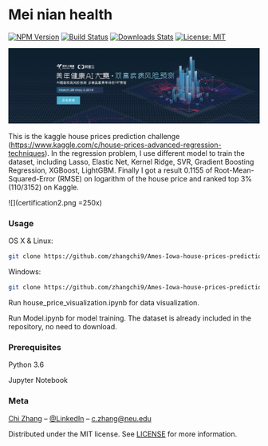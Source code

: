 # Mei nian health

[![NPM Version][npm-image]][npm-url]
[![Build Status][travis-image]][travis-url]
[![Downloads Stats][npm-downloads]][npm-url]
[![License: MIT][mit-image]][mit-url]

![](header.jpg)

This is the kaggle house prices prediction challenge (https://www.kaggle.com/c/house-prices-advanced-regression-techniques). In the regression problem, I use different model to train the dataset, including Lasso, Elastic Net, Kernel Ridge, SVR, Gradient Boosting Regression, XGBoost, LightGBM. Finally I got a result 0.1155 of Root-Mean-Squared-Error (RMSE) on logarithm of the house price and ranked top 3% (110/3152) on Kaggle. 

![](certification2.png =250x)

### Usage

OS X & Linux:

```sh
git clone https://github.com/zhangchi9/Ames-Iowa-house-prices-prediction.git
```

Windows:

```sh
git clone https://github.com/zhangchi9/Ames-Iowa-house-prices-prediction.git
```
Run house_price_visualization.ipynb for data visualization. 

Run Model.ipynb for model training. The dataset is already included in the repository, no need to download. 

### Prerequisites

Python 3.6

Jupyter Notebook

### Meta

[Chi Zhang](https://zhangchi9.github.io/) – [@LinkedIn](https://www.linkedin.com/in/chi-zhang-2018/) – c.zhang@neu.edu

Distributed under the MIT license. See [LICENSE](https://github.com/zhangchi9/Ames-Iowa-house-prices-prediction/blob/master/LICENSE) for more information.


<!-- Markdown link & img dfn's -->
[mit-url]:https://opensource.org/licenses/MIT
[mit-image]:https://img.shields.io/badge/License-MIT-yellow.svg
[npm-image]: https://img.shields.io/npm/v/datadog-metrics.svg?style=flat-square
[npm-url]: https://npmjs.org/package/datadog-metrics
[npm-downloads]: https://img.shields.io/npm/dm/datadog-metrics.svg?style=flat-square
[travis-image]: https://img.shields.io/travis/dbader/node-datadog-metrics/master.svg?style=flat-square
[travis-url]: https://travis-ci.org/dbader/node-datadog-metrics
[wiki]: https://github.com/yourname/yourproject/wiki
